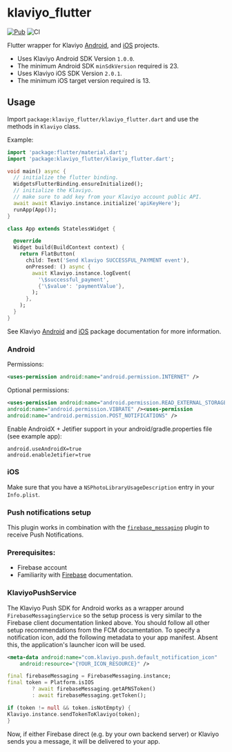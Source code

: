 # klaviyo_flutter

[![Pub](https://img.shields.io/pub/v/klaviyo_flutter.svg)](https://pub.dev/packages/klaviyo_flutter)
![CI](https://github.com/drybnikov/klaviyo_flutter/workflows/CI/badge.svg)

Flutter wrapper for Klaviyo [Android](https://github.com/klaviyo/klaviyo-android-sdk),
and [iOS](https://github.com/klaviyo/klaviyo-swift-sdk) projects.

- Uses Klaviyo Android SDK Version `1.0.0`.
- The minimum Android SDK `minSdkVersion` required is 23.
- Uses Klaviyo iOS SDK Version `2.0.1`.
- The minimum iOS target version required is 13.

## Usage

Import `package:klaviyo_flutter/klaviyo_flutter.dart` and use the methods in `Klaviyo` class.

Example:

```dart
import 'package:flutter/material.dart';
import 'package:klaviyo_flutter/klaviyo_flutter.dart';

void main() async {
  // initialize the flutter binding.
  WidgetsFlutterBinding.ensureInitialized();
  // initialize the Klaviyo.
  // make sure to add key from your Klaviyo account public API.
  await await Klaviyo.instance.initialize('apiKeyHere');
  runApp(App());
}

class App extends StatelessWidget {

  @override
  Widget build(BuildContext context) {
    return FlatButton(
      child: Text('Send Klaviyo SUCCESSFUL_PAYMENT event'),
      onPressed: () async {
        await Klaviyo.instance.logEvent(
          '\$successful_payment',
          {'\$value': 'paymentValue'},
        );
      },
    );
  }
}
```

See
Klaviyo [Android](https://help.klaviyo.com/hc/en-us/articles/14750928993307)
and [iOS](https://help.klaviyo.com/hc/en-us/articles/360023213971) package
documentation for more information.

### Android

Permissions:

```xml
<uses-permission android:name="android.permission.INTERNET" />
```

Optional permissions:

```xml
<uses-permission android:name="android.permission.READ_EXTERNAL_STORAGE" /><uses-permission
android:name="android.permission.VIBRATE" /><uses-permission
android:name="android.permission.POST_NOTIFICATIONS" />
```

Enable AndroidX + Jetifier support in your android/gradle.properties file (see example app):

```
android.useAndroidX=true
android.enableJetifier=true
```

### iOS

Make sure that you have a `NSPhotoLibraryUsageDescription` entry in your `Info.plist`.

### Push notifications setup

This plugin works in combination with
the [`firebase_messaging`](https://pub.dev/packages/firebase_messaging) plugin to receive Push
Notifications.

### Prerequisites:

- Firebase account
- Familiarity with [Firebase](https://firebase.google.com/docs/cloud-messaging/android/client)
  documentation.

### KlaviyoPushService

[//]: # (TODO Document firebase setup, google services JSON etc)
The Klaviyo Push SDK for Android works as a wrapper around `FirebaseMessagingService` so the
setup process is very similar to the Firebase client documentation linked above.
You should follow all other setup recommendations from the FCM documentation.
To specify a notification icon, add the following metadata to your app manifest.
Absent this, the application's launcher icon will be used.

```xml
<meta-data android:name="com.klaviyo.push.default_notification_icon"
    android:resource="{YOUR_ICON_RESOURCE}" />
```

```dart
final firebaseMessaging = FirebaseMessaging.instance;
final token = Platform.isIOS
        ? await firebaseMessaging.getAPNSToken()
        : await firebaseMessaging.getToken();

if (token != null && token.isNotEmpty) {
Klaviyo.instance.sendTokenToKlaviyo(token);
}
```

Now, if either Firebase direct (e.g. by your own backend server) or Klaviyo sends you a message, it
will be delivered to your app.